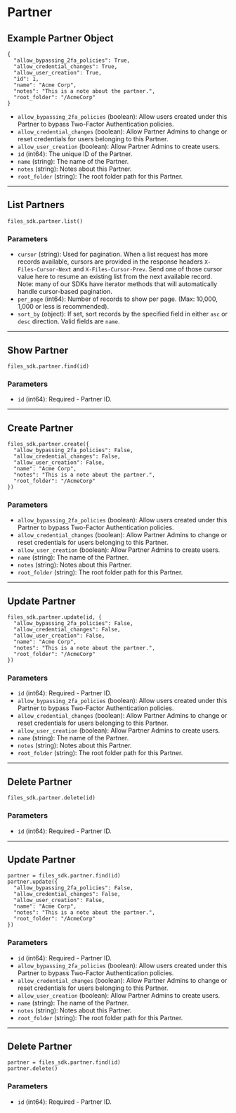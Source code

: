 # Partner

## Example Partner Object

```
{
  "allow_bypassing_2fa_policies": True,
  "allow_credential_changes": True,
  "allow_user_creation": True,
  "id": 1,
  "name": "Acme Corp",
  "notes": "This is a note about the partner.",
  "root_folder": "/AcmeCorp"
}
```

* `allow_bypassing_2fa_policies` (boolean): Allow users created under this Partner to bypass Two-Factor Authentication policies.
* `allow_credential_changes` (boolean): Allow Partner Admins to change or reset credentials for users belonging to this Partner.
* `allow_user_creation` (boolean): Allow Partner Admins to create users.
* `id` (int64): The unique ID of the Partner.
* `name` (string): The name of the Partner.
* `notes` (string): Notes about this Partner.
* `root_folder` (string): The root folder path for this Partner.


---

## List Partners

```
files_sdk.partner.list()
```

### Parameters

* `cursor` (string): Used for pagination.  When a list request has more records available, cursors are provided in the response headers `X-Files-Cursor-Next` and `X-Files-Cursor-Prev`.  Send one of those cursor value here to resume an existing list from the next available record.  Note: many of our SDKs have iterator methods that will automatically handle cursor-based pagination.
* `per_page` (int64): Number of records to show per page.  (Max: 10,000, 1,000 or less is recommended).
* `sort_by` (object): If set, sort records by the specified field in either `asc` or `desc` direction. Valid fields are `name`.


---

## Show Partner

```
files_sdk.partner.find(id)
```

### Parameters

* `id` (int64): Required - Partner ID.


---

## Create Partner

```
files_sdk.partner.create({
  "allow_bypassing_2fa_policies": False,
  "allow_credential_changes": False,
  "allow_user_creation": False,
  "name": "Acme Corp",
  "notes": "This is a note about the partner.",
  "root_folder": "/AcmeCorp"
})
```

### Parameters

* `allow_bypassing_2fa_policies` (boolean): Allow users created under this Partner to bypass Two-Factor Authentication policies.
* `allow_credential_changes` (boolean): Allow Partner Admins to change or reset credentials for users belonging to this Partner.
* `allow_user_creation` (boolean): Allow Partner Admins to create users.
* `name` (string): The name of the Partner.
* `notes` (string): Notes about this Partner.
* `root_folder` (string): The root folder path for this Partner.


---

## Update Partner

```
files_sdk.partner.update(id, {
  "allow_bypassing_2fa_policies": False,
  "allow_credential_changes": False,
  "allow_user_creation": False,
  "name": "Acme Corp",
  "notes": "This is a note about the partner.",
  "root_folder": "/AcmeCorp"
})
```

### Parameters

* `id` (int64): Required - Partner ID.
* `allow_bypassing_2fa_policies` (boolean): Allow users created under this Partner to bypass Two-Factor Authentication policies.
* `allow_credential_changes` (boolean): Allow Partner Admins to change or reset credentials for users belonging to this Partner.
* `allow_user_creation` (boolean): Allow Partner Admins to create users.
* `name` (string): The name of the Partner.
* `notes` (string): Notes about this Partner.
* `root_folder` (string): The root folder path for this Partner.


---

## Delete Partner

```
files_sdk.partner.delete(id)
```

### Parameters

* `id` (int64): Required - Partner ID.


---

## Update Partner

```
partner = files_sdk.partner.find(id)
partner.update({
  "allow_bypassing_2fa_policies": False,
  "allow_credential_changes": False,
  "allow_user_creation": False,
  "name": "Acme Corp",
  "notes": "This is a note about the partner.",
  "root_folder": "/AcmeCorp"
})
```

### Parameters

* `id` (int64): Required - Partner ID.
* `allow_bypassing_2fa_policies` (boolean): Allow users created under this Partner to bypass Two-Factor Authentication policies.
* `allow_credential_changes` (boolean): Allow Partner Admins to change or reset credentials for users belonging to this Partner.
* `allow_user_creation` (boolean): Allow Partner Admins to create users.
* `name` (string): The name of the Partner.
* `notes` (string): Notes about this Partner.
* `root_folder` (string): The root folder path for this Partner.


---

## Delete Partner

```
partner = files_sdk.partner.find(id)
partner.delete()
```

### Parameters

* `id` (int64): Required - Partner ID.
